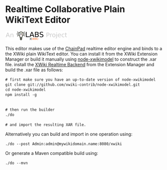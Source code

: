 # Realtime Collaborative Plain WikiText Editor

[![XWiki labs logo](https://raw.githubusercontent.com/xwiki-labs/xwiki-labs-logo/master/projects/xwikilabs/xlabs-project.png "XWiki labs")](https://labs.xwiki.com/xwiki/bin/view/Main/WebHome)

This editor makes use of the [ChainPad][chainpad] realtime editor engine and binds
to a the XWiki plain WikiText editor. You can install it from the XWiki Extension Manager
or build it manually using [node-xwikimodel][] to construct the .xar file.
install the [XWiki Realtime Backend][rtbackend] from the Extension Manager and build
the .xar file as follows:

    # first make sure you have an up-to-date version of node-xwikimodel
    git clone git://github.com/xwiki-contrib/node-xwikimodel.git
    cd node-xwikimodel
    npm install -g


    # then run the builder
    ./do

    # and import the resulting XAR file.

Alternatively you can build and import in one operation using:

    ./do --post Admin:admin@mywikidomain.name:8080/xwiki

Or generate a Maven compatible build using:

    ./do --mvn


[chainpad]: https://github.com/xwiki-contrib/chainpad
[rtbackend]: http://extensions.xwiki.org/xwiki/bin/view/Extension/RtBackend
[node-xwikimodel]: https://github.com/xwiki-contrib/node-xwikimodel
